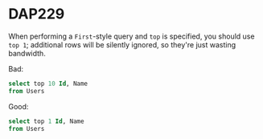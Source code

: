 ﻿# DAP229

When performing a `First`-style query and `top` is specified, you should use `top 1`; additional rows will be silently ignored, so they're
just wasting bandwidth.

Bad:

``` sql
select top 10 Id, Name
from Users
```

Good:

``` sql
select top 1 Id, Name
from Users
```